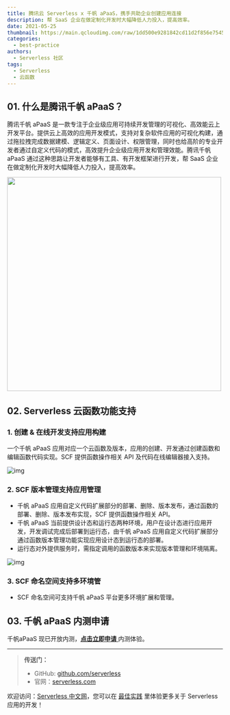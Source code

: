```yaml
---
title: 腾讯云 Serverless x 千帆 aPaaS，携手共助企业创建应用连接
description: 帮 SaaS 企业在做定制化开发时大幅降低人力投入，提高效率。
date: 2021-05-25
thumbnail: https://main.qcloudimg.com/raw/1dd500e9281842cd11d2f856e7545488.jpg
categories:
  - best-practice
authors:
  - Serverless 社区
tags:
  - Serverless
  - 云函数
---
```




## 01. 什么是腾讯千帆 aPaaS？

腾讯千帆 aPaaS 是一款专注于企业级应用可持续开发管理的可视化、高效能云上开发平台。提供云上高效的应用开发模式，支持对复杂软件应用的可视化构建，通过拖拉拽完成数据建模、逻辑定义、页面设计、权限管理，同时也给高阶的专业开发者通过自定义代码的模式，高效提升企业级应用开发和管理效能。腾讯千帆 aPaaS 通过这种思路让开发者能够有工具、有开发框架进行开发，帮 SaaS 企业在做定制化开发时大幅降低人力投入，提高效率。



<img src="https://main.qcloudimg.com/raw/3dc719c840073399ea227e4597e7ceb5.jpg" width="500"/>





## 02. Serverless 云函数功能支持

### 1. 创建 & 在线开发支持应用构建

一个千帆 aPaaS 应用对应一个云函数及版本，应用的创建、开发通过创建函数和编辑函数代码实现。SCF 提供函数操作相关 API 及代码在线编辑器接入支持。

![img](https://mmbiz.qpic.cn/mmbiz_png/YHl6UWa9s619fhDB2ZDk57ebGCVHJWFSbOrnogHu8La2bAibmQnbiauQHyN4fjFfJq61DDXCYymVoWribsDjAuJ3Q/640?wx_fmt=png)

###  

### **2. SCF 版本管理支持应用管理**

- 千帆 aPaaS 应用自定义代码扩展部分的部署、删除、版本发布，通过函数的部署、删除、版本发布实现，SCF 提供函数操作相关 API。
- 千帆 aPaaS 当前提供设计态和运行态两种环境，用户在设计态进行应用开发，开发调试完成后部署到运行态，由千帆 aPaaS 应用自定义代码扩展部分通过函数版本管理功能实现应用设计态到运行态的部署。
- 运行态对外提供服务时，需指定调用的函数版本来实现版本管理和环境隔离。



![img](https://mmbiz.qpic.cn/mmbiz_png/YHl6UWa9s619fhDB2ZDk57ebGCVHJWFS0EX1BuoxiaZwQFXVOG25fOYNkbyJNyyyCKzSiaOTIt4RJYPUxu1upAFg/640?wx_fmt=png)



### 3. SCF 命名空间支持多环境管

- SCF 命名空间可支持千帆 aPaaS 平台更多环境扩展和管理。



## 03. 千帆 aPaaS 内测申请

千帆aPaaS 现已开放内测，[**点击立即申请** ](https://docs.qq.com/doc/DUXpFRlNrVWFxcUha)内测体验。



------



> **传送门：**
>
> - GitHub: [github.com/serverless](https://github.com/serverless/serverless/blob/master/README_CN.md)
> - 官网：[serverless.com](https://serverless.com/)

欢迎访问：[Serverless 中文网](https://serverlesscloud.cn/)，您可以在 [最佳实践](https://serverlesscloud.cn/best-practice) 里体验更多关于 Serverless 应用的开发！





